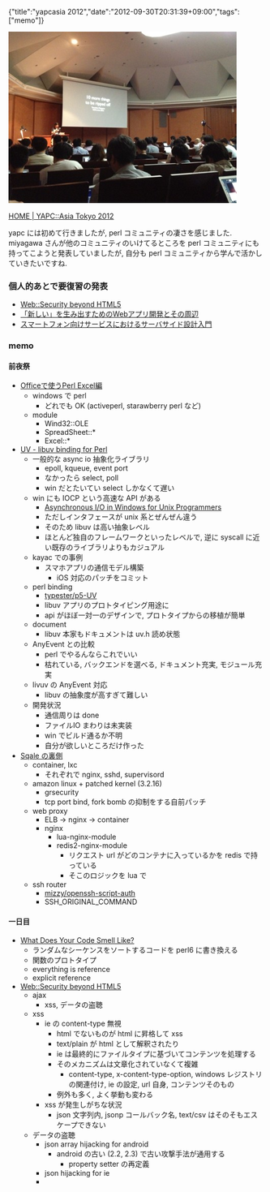 {"title":"yapcasia 2012","date":"2012-09-30T20:31:39+09:00","tags":["memo"]}

![ypacasia 2012 main hall](images/20120929141034.jpg)

[HOME \| YAPC::Asia Tokyo 2012](http://yapcasia.org/2012/)

yapc には初めて行きましたが, perl コミュニティの凄さを感じました. miyagawa さんが他のコミュニティのいけてるところを perl コミュニティにも持ってこようと発表していましたが, 自分も perl コミュニティから学んで活かしていきたいですね.

### 個人的あとで要復習の発表

- [Web::Security beyond HTML5](http://yapcasia.org/2012/talk/show/aaade824-abc0-11e1-8865-57a46aeab6a4)
- [「新しい」を生み出すためのWebアプリ開発とその周辺](http://yapcasia.org/2012/talk/show/dbe56d5c-ac3a-11e1-8ef2-22926aeab6a4)
- [スマートフォン向けサービスにおけるサーバサイド設計入門](http://yapcasia.org/2012/talk/show/3a843f6e-dabc-11e1-9422-0d4e6aeab6a4)

### memo

#### 前夜祭
- [Officeで使うPerl Excel編](http://yapcasia.org/2012/talk/show/c8c6ea6c-d5a6-11e1-aeff-37a36aeab6a4)
  - windows で perl
    - どれでも OK (activeperl, starawberry perl など)
  - module
    - Wind32::OLE
    - SpreadSheet::*
    - Excel::*
- [UV - libuv binding for Perl](http://yapcasia.org/2012/talk/show/9a662188-da47-11e1-82d2-0d4e6aeab6a4)
  - 一般的な async io 抽象化ライブラリ
    - epoll, kqueue, event port
    - なかったら select, poll
    - win だとたいてい select しかなくて遅い
  - win にも IOCP という高速な API がある
    - [Asynchronous I/O in Windows for Unix Programmers](http://tinyclouds.org/iocp-links.html)
    - ただしインタフェースが unix 系とぜんぜん違う
    - そのため libuv は高い抽象レベル
    - ほとんど独自のフレームワークといったレベルで, 逆に syscall に近い既存のライブラリよりもカジュアル
  - kayac での事例
    - スマホアプリの通信モデル構築
      - iOS 対応のパッチをコミット
  - perl binding
    - [typester/p5-UV](https://github.com/typester/p5-UV)
    - libuv アプリのプロトタイピング用途に
    - api がほぼ一対一のデザインで, プロトタイプからの移植が簡単
  - document
    - libuv 本家もドキュメントは uv.h 読め状態
  - AnyEvent との比較
    - perl でやるんならこれでいい
    - 枯れている, バックエンドを選べる, ドキュメント充実, モジュール充実
  - livuv の AnyEvent 対応
    - libuv の抽象度が高すぎて難しい
  - 開発状況
    - 通信周りは done
    - ファイルIO まわりは未実装
    - win でビルド通るか不明
    - 自分が欲しいところだけ作った
- [Sqale の裏側](http://yapcasia.org/2012/talk/show/048d468c-ab9e-11e1-a3b5-2a656aeab6a4)
  - container, lxc
    - それぞれで nginx, sshd, supervisord
  - amazon linux + patched kernel (3.2.16)
    - grsecurity
    - tcp port bind, fork bomb の抑制をする自前パッチ
  - web proxy
    - ELB -> nginx -> container
    - nginx
      - lua-nginx-module
      - redis2-nginx-module
        - リクエスト url がどのコンテナに入っているかを redis で持っている
        - そこのロジックを lua で
  - ssh router
    - [mizzy/openssh-script-auth](https://github.com/mizzy/openssh-script-auth)
    - SSH_ORIGINAL_COMMAND

#### 一日目
- [What Does Your Code Smell Like?](http://yapcasia.org/2012/talk/show/40330888-db88-11e1-8417-0d4e6aeab6a4)
  - ランダムなシーケンスをソートするコードを perl6 に書き換える
  - 関数のプロトタイプ
  - everything is reference
  - explicit reference
- [Web::Security beyond HTML5](http://yapcasia.org/2012/talk/show/aaade824-abc0-11e1-8865-57a46aeab6a4)
  - ajax
    - xss, データの盗聴
  - xss
    - ie の content-type 無視
      - html でないものが html に昇格して xss
      - text/plain が html として解釈されたり
      - ie は最終的にファイルタイプに基づいてコンテンツを処理する
      - そのメカニズムは文章化されていなくて複雑
        - content-type, x-content-type-option, windows レジストリの関連付け, ie の設定, url 自身, コンテンツそのもの
      - 例外も多く, よく挙動も変わる
    - xss が発生しがちな状況
      - json 文字列内, jsonp コールバック名, text/csv はそのそもエスケープできない
  - データの盗聴
    - json array hijacking for android
      - android の古い (2.2, 2.3) で古い攻撃手法が通用する
        - property setter の再定義
    - json hijacking for ie
    - <script src="target.csv">
  - 対策
    - x-content-type-options: nosniff
      - レスポンスヘッダ
      - ie がコンテントタイプだけで判断するようになる (ie8 以降)
    - xhl 以外ははじく
      - x-request-with リクエストヘッダを見る (jquery, prototype)
      - 任意のヘッダでも
  - waf 使ってると, xhr とかに限定できないし, 泥臭く
    - json の過剰エスケープなど
  - xhr2 の問題
    - url チェックが必要
      - めんどうくさい web セキュリティ
    - origin ヘッダを信用しない
      - `xhr.withCredentials = true` してクッキー付きでやりとり
      - リクエストヘッダに秘密の情報を含める
  - ブラウザの保護機構
    - xss フィルタ
      - リクエストとレスポンスに同一のスクリプトが含まれる場合にブロック
      - x-xss-protection: 0 でフィルタ無効化. 誤検出対策に
      - webkit の xss auditor はユーザに通知せず, 勝手に消す
    - x-content-type-options: nosniff
      - 原則つけておくべき
    - クリックジャッキング対策
      - 標的サイトに透明 iframe を重ねて攻撃者のリンクを押させる
      - x-frame-options: deny, x-frame-options: sameorigin
        - モダンブラウザで対応 (ie8+)
        - たいていのケースではいれておけばOK
    - content-security_policy (csp)
      - 想定された以外のリソースが読めない
    - https の強制
      - hsts
        - 両方対応している場合は https を使うようレスポンスヘッダでクライアント側に要請
- [rapid prototyping with Mojolicious::Lite](http://yapcasia.org/2012/talk/show/5da12cf6-adde-11e1-aff4-22926aeab6a4)
  - idea -> prototype -> test / pivot -> overnight success
    - minimize idea <-> success
  - Mojolicious::Lite + CouchDB + Bootstrap
  - package contents
    - login/user handling, gmail/googleapp support, micro cms, cdn storage
- [大きくなったシステムの疎結合化への取り組み](http://yapcasia.org/2012/talk/show/4d98200c-dae4-11e1-b6d8-0d4e6aeab6a4)
  - 複雑化したコードベースへの対応
  - アーキテクチャ
    - ServiceProcedure
- [Perlと出会い、Perlを作る](http://yapcasia.org/2012/talk/show/37e5eabc-d550-11e1-ace3-37a36aeab6a4)
  - KonohaScript
    - 静的型付け
    - オブジェクト指向
  - 深く理解したいなら作る
    - gperl
    - 世界一高速な perl 処理系を目指す
  - ベンチマーク
    - binary-trees
    - fibonacci
    - たらい回し関数
      - JIT いれて v8 より早い
  - 高速化技術
    - 引数オブジェクトの事前構築
    - NaN-boxing による型検査
- [App::LDAP - 管理者と百台のコンピュータ](http://yapcasia.org/2012/talk/show/5425192c-d411-11e1-8310-37a36aeab6a4)
- [DBD::SQLite: Recipes, Issues, and Plans](http://yapcasia.org/2012/talk/show/7dfaa352-afbd-11e1-9133-ef7b6aeab6a4)
- [スマートフォン向けサービスにおけるサーバサイド設計入門](http://yapcasia.org/2012/talk/show/3a843f6e-dabc-11e1-9422-0d4e6aeab6a4)
  - スマホ専用アプリで利用する SNS を想定
    - メッセージ, 写真投稿. いいね. 友達のフィードなど
  - そもそもアプリでなければならない?
    - カメラ・GPS などデバイス使用の有無
    - 機能毎に処理を行うのがサーバ・クライアントどちらか
  - pro/con
    - native
      - デバイス使いやすい
      - アプリマーケット
      - リッチなユーザー体験
    - browser base
      - アップデートが容易
      - システム構成がシンプル
  - 見える側から裏側へと考えていく
    - 画面 / UI
      - 自分で触ってみる
      - ガイドライン
    - Web API
      - method + param/body + response
      - restful
      - 既存サービスを参考 (facebook, twitter, google+)
      - 既存フレームワークを参考 (catalyst, ror)
    - サーバサイド
      - small start
      - 並列に追加できるように
      - データストア
        - mysql
        - redis
        - memcached
      - lb -> [nginx/starman/memcachd] + lb -> dbmaster/dbslave + lb -> kvs master/kvs slave
      - ユーザ管理
        - セッションは cookie 管理
          - oauth に比べシンプルになるのでまずはこれで
        - アプリ削除でそのまま接続できなくなったセッションの処理
  - perl dev
    - 手に馴染んでいた
    - cpan modules
    - perlbrew, carton
    - amon2
      - 標準でセキュリティまわりが充実しているのがいい
  - amon2::Setup::Flavor::Large でスケルトン生成
  - db
    - orm は teng
    - はじめは orm でさっとつくって, 固まってから sql に
  - レスポンスオブジェクト
    - amon2::plugin::wb::json
    - perl -> json は数値の扱いを注意
  - エラー・例外
    - Class::Exception
      - 共通でこの例外クラスで
    - dispatcher, worker レベルで例外キャッチ
  - テスト
    - model, 共通関数はテストを
    - テストを書きすぎてもきりがないのでバランス
  - 環境ごとの切り分け
    - amon2 の昨日で config を切り分け
    - 同一ドメインで全部サーブする場合はの場合は個別の psgi
  - 本番環境
  - 時間切れ...
- [Redmine::Chan で IRC からプロジェクト管理](http://yapcasia.org/2012/talk/show/7b6375aa-bd29-11e1-ad51-b39f6aeab6a4)
  - redmine 機能豊富だが操作は煩雑
  - とにかく簡単にする
  - irc
  - Redmine::Chan
- [Stackato - ActiveState's new host-your-own-PaaS](http://yapcasia.org/2012/talk/show/fdb4fa30-da91-11e1-8db4-0d4e6aeab6a4)
- [半リアルタイム・分散ストリーム処理をperlで](http://yapcasia.org/2012/talk/show/96627a88-ab9d-11e1-a255-2a656aeab6a4)
  - stream
    - => tail -f
  - ストリーム処理
    - => tail -f | grep hoge | sed fuga | ...
    - これをもっとスケーラブルに, 安全に
    - 特徴: EOF を待たない
  - ネットワーク越しのストリーム処理
    - 重い処理だけ切り出したりしたいから. そうしないとつまる
    - edge: tail -f | nc, backend: nc -l | grep hoge | sed fuga | ...
  - なぜストリーム処理
    - 例えばアクセスログ集計
    - 1 時間ごとに処理だとする
    - flush wait (sevral min) -> copy over nw -> convert / parse
    - 16 時台のログ処理結果がわかるのは1時間以上あとになってしまう
    - ストリーム処理ならば準リアルタイムにわかる
    - 突然ログサイズが大きくなっても影響少
      - もちろんネットワーク帯域などの問題はあるが
  - バッファリング
    - どの程度バッファするか

#### 二日目
- [Perl 今昔物語](http://yapcasia.org/2012/talk/show/ea24040c-db90-11e1-8a64-4c8f6aeab6a4)
- [10 more things to be ripped off](http://yapcasia.org/2012/talk/show/bcdf8c9e-da9d-11e1-a79e-0d4e6aeab6a4)
  - 他の言語から取り入れたほうがいいもの
  - vimeo.com/47344146
  - debug, InteractiveDebuger
    - `-e 'enable Debug'`
      - from django
    - `-e 'enable InteractiveDebuger'`
    - `-e 'enable REPL'`
  - rubygem, pypi, npm の勢い
    - more to steal
  - ruby ecosystem
    - bundler
      - carton
    - gemnasium
    - gemfury
  - web ecosystem
    - asset pipleline
  - templating
    - Tilt
    - tiffany
  - continuous integration
    - travis ci
  - testing
    - capybara
  - pry
  - pow
  - new relic
- [Perlハッカーは息をするようにCPANモジュールを書く。](http://yapcasia.org/2012/talk/show/72ef69fe-da45-11e1-abbb-0d4e6aeab6a4)
  - ドキュメントを書こう
    - モチベーションを含めて
  - こつ
    - pod
    - 真似る
    - たくさん書く
  - 書くべき内容
    - synopsis
    - description
      - motivation はここで
    - methods / functions
  - cpan モジュール作成のポイント
    - ドキュメントだけはしっかり
      - モチベーションを書くことで, 他の似たモジュールとの使い分けを伝える
    - メンテナンスをしっかり
- [Perlで始める！初めての機械学習の学習](http://yapcasia.org/2012/talk/show/14ac724c-db17-11e1-b032-0d4e6aeab6a4)
  - 機械学習 =>python
  - PRML
  - herumi/prml
  - PRML の学習
- [中規模ソーシャルゲーム開発に学ぶWebサービス開発と運用ノウハウ。もしくは2012年にPerlでWeb開発をする理由](http://yapcasia.org/2012/talk/show/1cc88df4-da3a-11e1-b11f-0d4e6aeab6a4)
  - ぼくらの甲子園シリーズ
    - 累計160万ユーザ
    - 2年運営
  - codebase
    - source: 10万
    - controller: 80
    - action 500
  - ORM 必須
    - DBIx::Class
  - アプリのドメイン・目的に応じてモジュールを選定する
  - infra
    - web * 2 (nginx)
    - app * 6  (starman, haproxy)
    - db * 5 (mysql)
    - ...
    - chache, session storage
  - web
    - nginx
    - reverse proxy
    - static file
  - app
    - server::starter
    - starman
    - daemontools
    - haproxy
      - parallel::benchmark + furl で手軽にベンチ
    - swfeditor
      - flash 生成
    - fluentd
      - 行動ログ収集
    - Ark (waf)
  - db
    - mysql
    - master * 1, slave * 4
    - partitioning
  - cache
    - kt
      - session storage
      - dual master
      - ulog の削除注意
    - memd
      - flash のキャッシュなど
  - batch
    - gearman
    - daemontools
  - admin
    - archer
      - deploy ツール
    - mongo
      - fluentd から来た行動ログ
  - マスタ系データ管理
    - google spreadsheet
    - Data::GoogleSpreadsheet::Fetcher (Net::Google::Spreadsheets)
    - スプレッドシートの内容を yaml or csv に落としてバリデーション, その後 db へ流す
  - testing & ci
    - Test::mysqld
    - testfile ごとにトランザクション開始, 終わったらロールバック
    - jenkins
      - war を起動するスクリプトを deamontools 管理が楽
    - spreadsheet を fixture
  - cap, chef
  - 2012 年における perl 開発
